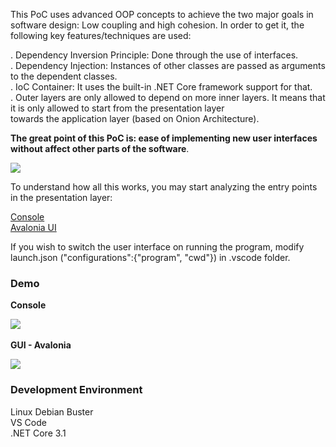 
This PoC uses advanced OOP concepts to achieve the two major goals in software design: Low coupling and high cohesion. In order to get it, 
the following key features/techniques are used:

. Dependency Inversion Principle: Done through the use of interfaces.<br>
. Dependency Injection: Instances of other classes are passed as arguments to the dependent classes.<br>
. IoC Container: It uses the built-in .NET Core framework support for that.<br>
. Outer layers are only allowed to depend on more inner layers. It means that it is only allowed to start from the presentation layer<br>
towards the application layer (based on Onion Architecture).

<b>The great point of this PoC is: ease of implementing new user interfaces without affect other parts of the software</b>.

![](https://github.com/prog-lessons/csharp/blob/master/ProgLessons.IoC-example/example%20ioc.png)

To understand how all this works, you may start analyzing the entry points in the presentation layer:

[Console](https://github.com/prog-lessons/csharp/blob/master/ProgLessons.IoC-example/Presentation/ProgLessons.IoC-example.Presentation.UI.Console/Program.cs)
<br>
[Avalonia UI](https://github.com/prog-lessons/csharp/blob/master/ProgLessons.IoC-example/Presentation/ProgLessons.IoC-example.Presentation.UI.Avalonia/App.xaml.cs)

If you wish to switch the user interface on running the program, modify launch.json ("configurations":{"program", "cwd"}) in .vscode folder.

### Demo
<b>Console</b>

![](https://user-images.githubusercontent.com/24251894/103371692-e1eb6f00-4aae-11eb-96e9-7706bb39281f.gif)
<br><br>
<b>GUI - Avalonia</b>

![](https://user-images.githubusercontent.com/24251894/103363368-b9a54580-4a99-11eb-87ab-b94662d060fd.gif)

### Development Environment

Linux Debian Buster<br>
VS Code<br>
.NET Core 3.1
